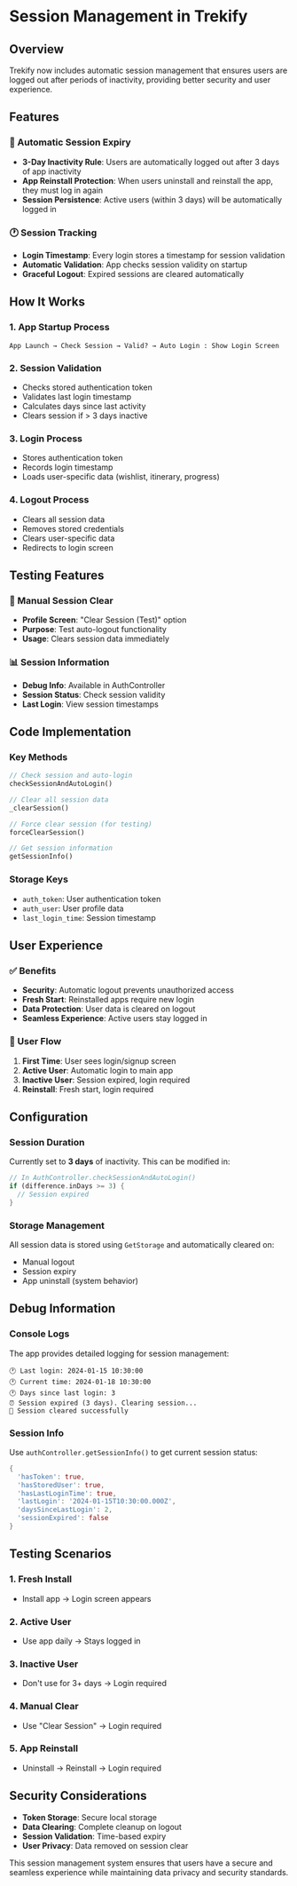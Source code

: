 # Session Management in Trekify

## Overview
Trekify now includes automatic session management that ensures users are logged out after periods of inactivity, providing better security and user experience.

## Features

### 🔐 Automatic Session Expiry
- **3-Day Inactivity Rule**: Users are automatically logged out after 3 days of app inactivity
- **App Reinstall Protection**: When users uninstall and reinstall the app, they must log in again
- **Session Persistence**: Active users (within 3 days) will be automatically logged in

### 🕐 Session Tracking
- **Login Timestamp**: Every login stores a timestamp for session validation
- **Automatic Validation**: App checks session validity on startup
- **Graceful Logout**: Expired sessions are cleared automatically

## How It Works

### 1. App Startup Process
```
App Launch → Check Session → Valid? → Auto Login : Show Login Screen
```

### 2. Session Validation
- Checks stored authentication token
- Validates last login timestamp
- Calculates days since last activity
- Clears session if > 3 days inactive

### 3. Login Process
- Stores authentication token
- Records login timestamp
- Loads user-specific data (wishlist, itinerary, progress)

### 4. Logout Process
- Clears all session data
- Removes stored credentials
- Clears user-specific data
- Redirects to login screen

## Testing Features

### 🧪 Manual Session Clear
- **Profile Screen**: "Clear Session (Test)" option
- **Purpose**: Test auto-logout functionality
- **Usage**: Clears session data immediately

### 📊 Session Information
- **Debug Info**: Available in AuthController
- **Session Status**: Check session validity
- **Last Login**: View session timestamps

## Code Implementation

### Key Methods
```dart
// Check session and auto-login
checkSessionAndAutoLogin()

// Clear all session data
_clearSession()

// Force clear session (for testing)
forceClearSession()

// Get session information
getSessionInfo()
```

### Storage Keys
- `auth_token`: User authentication token
- `auth_user`: User profile data
- `last_login_time`: Session timestamp

## User Experience

### ✅ Benefits
- **Security**: Automatic logout prevents unauthorized access
- **Fresh Start**: Reinstalled apps require new login
- **Data Protection**: User data is cleared on logout
- **Seamless Experience**: Active users stay logged in

### 🔄 User Flow
1. **First Time**: User sees login/signup screen
2. **Active User**: Automatic login to main app
3. **Inactive User**: Session expired, login required
4. **Reinstall**: Fresh start, login required

## Configuration

### Session Duration
Currently set to **3 days** of inactivity. This can be modified in:
```dart
// In AuthController.checkSessionAndAutoLogin()
if (difference.inDays >= 3) {
  // Session expired
}
```

### Storage Management
All session data is stored using `GetStorage` and automatically cleared on:
- Manual logout
- Session expiry
- App uninstall (system behavior)

## Debug Information

### Console Logs
The app provides detailed logging for session management:
```
🕐 Last login: 2024-01-15 10:30:00
🕐 Current time: 2024-01-18 10:30:00
🕐 Days since last login: 3
⏰ Session expired (3 days). Clearing session...
🧹 Session cleared successfully
```

### Session Info
Use `authController.getSessionInfo()` to get current session status:
```dart
{
  'hasToken': true,
  'hasStoredUser': true,
  'hasLastLoginTime': true,
  'lastLogin': '2024-01-15T10:30:00.000Z',
  'daysSinceLastLogin': 2,
  'sessionExpired': false
}
```

## Testing Scenarios

### 1. Fresh Install
- Install app → Login screen appears

### 2. Active User
- Use app daily → Stays logged in

### 3. Inactive User
- Don't use for 3+ days → Login required

### 4. Manual Clear
- Use "Clear Session" → Login required

### 5. App Reinstall
- Uninstall → Reinstall → Login required

## Security Considerations

- **Token Storage**: Secure local storage
- **Data Clearing**: Complete cleanup on logout
- **Session Validation**: Time-based expiry
- **User Privacy**: Data removed on session clear

This session management system ensures that users have a secure and seamless experience while maintaining data privacy and security standards.
